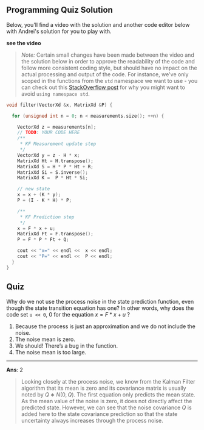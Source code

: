 ## Programming Quiz Solution

Below, you'll find a video with the solution and another code editor below with Andrei's solution for you to play with.

**see the video**

> *Note:* Certain small changes have been made between the video and the solution below in order to approve the readability of the code and follow more consistent coding style, but should have no impact on the actual processing and output of the code. For instance, we've only scoped in the functions from the `std` namespace we want to use - you can check out this [StackOverflow post](https://stackoverflow.com/questions/1452721/why-is-using-namespace-std-considered-bad-practice) for why you might want to avoid `using namespace std`.

```cpp
void filter(VectorXd &x, MatrixXd &P) {

  for (unsigned int n = 0; n < measurements.size(); ++n) {

    VectorXd z = measurements[n];
    // TODO: YOUR CODE HERE
    /**
     * KF Measurement update step
     */
    VectorXd y = z - H * x;
    MatrixXd Ht = H.transpose();
    MatrixXd S = H * P * Ht + R;
    MatrixXd Si = S.inverse();
    MatrixXd K =  P * Ht * Si;

    // new state
    x = x + (K * y);
    P = (I - K * H) * P;

    /**
     * KF Prediction step
     */
    x = F * x + u;
    MatrixXd Ft = F.transpose();
    P = F * P * Ft + Q;

    cout << "x=" << endl <<  x << endl;
    cout << "P=" << endl <<  P << endl;
  }
}
```



## Quiz

Why do we not use the process noise in the state prediction function, even though the state transition equation has one? In other words, why does the code set `u << 0`, 0 for the equation $x = F * x + u$ ?

1. Because the process is just an approximation and we do not include the noise.
2. The noise mean is zero.
3. We should! There’s a bug in the function.
4. The noise mean is too large.

---

**Ans**: 2

> Looking closely at the process noise, we know from the Kalman Filter algorithm that its mean is zero and its covariance matrix is usually noted by $Q∗N(0,Q)​$. The first equation only predicts the mean state. As the mean value of the noise is zero, it does not directly affect the predicted state. However, we can see that the noise covariance $Q​$ is added here to the state covariance prediction so that the state uncertainty always increases through the process noise.

